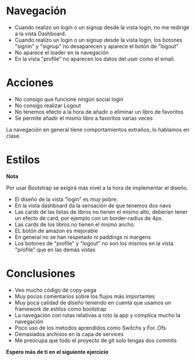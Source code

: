 # Navegación

- Cuando realizo un login o un signup desde la vista login, no me redirige a la vista Dashboard.
- Cuando realizo un login o un signup desde la vista login, los botones "signin" y "signup" no desaparecen y aparece el botón de "logout"
- No aparece el loader en la navegación
- En la vista "profile" no aparecen los datos del user como el email.

# Acciones

- No consigo que funcione ningún social login
- No consigo realizar Logout
- No tenemos efecto a la hora de añadir o eliminar un libro de favoritos
- Se permite añadir el mismo libro a favoritos varias veces

La navegación en general tiene comportamientos extraños, lo hablamos en clase.

# Estilos

**Nota**

Por usar Bootstrap se exigirá más nivel a la hora de implementar el diseño.

- El diseño de la vista "login" es muy pobre.
- En la vista dashboard da la sensación de que tenemos dos navs
- Las cards de las listas de libros no tienen el mismo alto, deberían tener un efecto de card, por ejemplo con un border-radius de 4px.
- Las cards de los libros no tienen el mismo ancho.
- EL botón de amazon es mejorable
- En general no se han respetado ni paddings ni margens
- Los botones de "profile" y "logout" no son los mismos en la vista "profile" que en las demás vistas


# Conclusiones

- Veo mucho código de copy-pega
- Muy pocos comentarios sobre los flujos más importantes
- Muy poca calidad de diseño teniendo en cuenta que usamos un framework de estilos como bootstrap
- La navegación con rutas relativas a roto la app y complica mucho la navegación
- Poco uso de los metodos aprendidos como Switchs y For..Ofs
- Demasiados archivos en la capa de services
- Me preocupa que todo el proyecto de git solo tengas dos commits 


**Espero más de ti en el siguiente ejercicio**